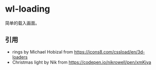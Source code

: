# wl-loading
简单的载入画面。

## 引用
- rings by Michael Hobizal from https://icons8.com/cssload/en/3d-loaders
- Christmas light by Nik from https://codepen.io/nikrowell/pen/xmKjya